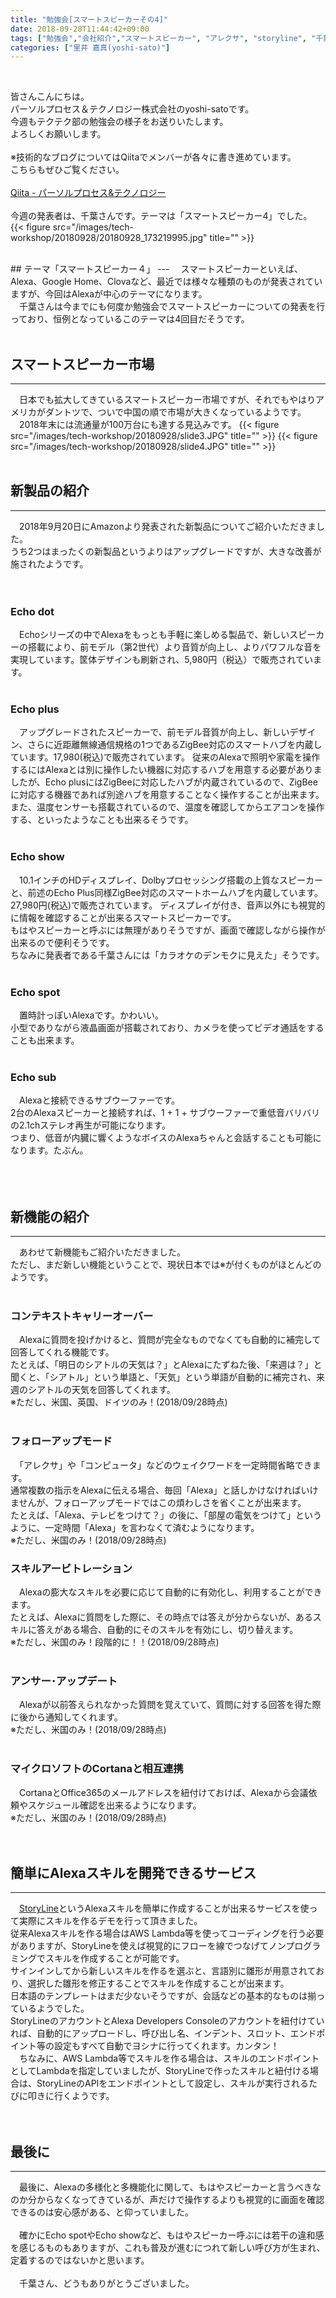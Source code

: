 ```yaml
---
title: "勉強会[スマートスピーカーその4]"
date: 2018-09-28T11:44:42+09:00
tags: ["勉強会","会社紹介","スマートスピーカー", "アレクサ", "storyline", "千葉"]
categories: ["里井 嘉真(yoshi-sato)"]
---
```


<br>

皆さんこんにちは。<br>
パーソルプロセス＆テクノロジー株式会社のyoshi-satoです。<br>
今週もテクテク部の勉強会の様子をお送りいたします。<br>
よろしくお願いします。<br>
<br>
※技術的なブログについてはQiitaでメンバーが各々に書き進めています。<br>
こちらもぜひご覧ください。<br>
<br>
[Qiita - パーソルプロセス&テクノロジー](https://qiita.com/organizations/persol-pt)<br>
<br>
今週の発表者は、千葉さんです。テーマは「スマートスピーカー4」でした。  
{{< figure src="/images/tech-workshop/20180928/20180928_173219995.jpg" title="" >}}

<br>
## テーマ「スマートスピーカー４」
---
　スマートスピーカーといえば、Alexa、Google Home、Clovaなど、最近では様々な種類のものが発表されていますが、今回はAlexaが中心のテーマになります。<br>
　千葉さんは今までにも何度か勉強会でスマートスピーカーについての発表を行っており、恒例となっているこのテーマは4回目だそうです。
<br>
<br>

## スマートスピーカー市場
---
　日本でも拡大してきているスマートスピーカー市場ですが、それでもやはりアメリカがダントツで、ついで中国の順で市場が大きくなっているようです。  
　2018年末には流通量が100万台にも達する見込みです。
{{< figure src="/images/tech-workshop/20180928/slide3.JPG" title="" >}}
{{< figure src="/images/tech-workshop/20180928/slide4.JPG" title="" >}}
<br>
<br>
## 新製品の紹介
---
　2018年9月20日にAmazonより発表された新製品についてご紹介いただきました。  
うち2つはまったくの新製品というよりはアップグレードですが、大きな改善が施されたようです。  
<br>
<br>
### Echo dot  
　Echoシリーズの中でAlexaをもっとも手軽に楽しめる製品で、新しいスピーカーの搭載により、前モデル（第2世代）より音質が向上し、よりパワフルな音を実現しています。筐体デザインも刷新され、5,980円（税込）で販売されています。  
<br>
### Echo plus
　アップグレードされたスピーカーで、前モデル音質が向上し、新しいデザイン、さらに近距離無線通信規格の1つであるZigBee対応のスマートハブを内蔵しています。17,980(税込)で販売されています。
従来のAlexaで照明や家電を操作するにはAlexaとは別に操作したい機器に対応するハブを用意する必要がありましたが、Echo plusにはZigBeeに対応したハブが内蔵されているので、ZigBeeに対応する機器であれば別途ハブを用意することなく操作することが出来ます。  
また、温度センサーも搭載されているので、温度を確認してからエアコンを操作する、といったようなことも出来るそうです。  
<br>
### Echo show
　10.1インチのHDディスプレイ、Dolbyプロセッシング搭載の上質なスピーカーと、前述のEcho Plus同様ZigBee対応のスマートホームハブを内蔵しています。27,980円(税込)で販売されています。
ディスプレイが付き、音声以外にも視覚的に情報を確認することが出来るスマートスピーカーです。  
もはやスピーカーと呼ぶには無理がありそうですが、画面で確認しながら操作が出来るので便利そうです。  
ちなみに発表者である千葉さんには「カラオケのデンモクに見えた」そうです。  
<br>
### Echo spot
　置時計っぽいAlexaです。かわいい。  
小型でありながら液晶画面が搭載されており、カメラを使ってビデオ通話をすることも出来ます。  
<br>
### Echo sub
　Alexaと接続できるサブウーファーです。  
2台のAlexaスピーカーと接続すれば、1 + 1 + サブウーファーで重低音バリバリの2.1chステレオ再生が可能になります。  
  つまり、低音が内臓に響くようなボイスのAlexaちゃんと会話することも可能になります。たぶん。  
<br>
<br>
<br>
## 新機能の紹介
---
　あわせて新機能もご紹介いただきました。  
ただし、まだ新しい機能ということで、現状日本では※が付くものがほとんどのようです。  
<br>
### コンテキストキャリーオーバー
　Alexaに質問を投げかけると、質問が完全なものでなくても自動的に補完して回答してくれる機能です。  
たとえば、「明日のシアトルの天気は？」とAlexaにたずねた後、「来週は？」と聞くと、「シアトル」という単語と、「天気」という単語が自動的に補完され、来週のシアトルの天気を回答してくれます。  
※ただし、米国、英国、ドイツのみ！(2018/09/28時点)  
<br>
### フォローアップモード
　「アレクサ」や「コンピュータ」などのウェイクワードを一定時間省略できます。  
通常複数の指示をAlexaに伝える場合、毎回「Alexa」と話しかけなければいけませんが、フォローアップモードではこの煩わしさを省くことが出来ます。  
たとえば、「Alexa、テレビをつけて？」の後に、「部屋の電気をつけて」というように、一定時間「Alexa」を言わなくて済むようになります。  
※ただし、米国のみ！(2018/09/28時点)
<br>
### スキルアービトレーション
　Alexaの膨大なスキルを必要に応じて自動的に有効化し、利用することができます。  
たとえば、Alexaに質問をした際に、その時点では答えが分からないが、あるスキルに答えがある場合、自動的にそのスキルを有効にし、切り替えます。  
※ただし、米国のみ！段階的に！！(2018/09/28時点)  
<br>
### アンサー･アップデート
　Alexaが以前答えられなかった質問を覚えていて、質問に対する回答を得た際に後から通知してくれます。  
※ただし、米国のみ！(2018/09/28時点)  
<br>  
### マイクロソフトのCortanaと相互連携
　CortanaとOffice365のメールアドレスを紐付けておけば、Alexaから会議依頼やスケジュール確認を出来るようになります。  
※ただし、米国のみ！(2018/09/28時点)  
<br>
<br>

## 簡単にAlexaスキルを開発できるサービス
---
　[StoryLine](https://getstoryline.com/)というAlexaスキルを簡単に作成することが出来るサービスを使って実際にスキルを作るデモを行って頂きました。  
従来Alexaスキルを作る場合はAWS Lambda等を使ってコーディングを行う必要がありますが、StoryLineを使えば視覚的にフローを線でつなげてノンプログラミングでスキルを作成することが可能です。  
サインインしてから新しいスキルを作るを選ぶと、言語別に雛形が用意されており、選択した雛形を修正することでスキルを作成することが出来ます。  
日本語のテンプレートはまだ少ないそうですが、会話などの基本的なものは揃っているようでした。  
StoryLineのアカウントとAlexa Developers Consoleのアカウントを紐付けていれば、自動的にアップロードし、呼び出し名、インデント、スロット、エンドポイント等の設定もすべて自動でヨシナに行ってくれます。カンタン！  
　ちなみに、AWS Lambda等でスキルを作る場合は、スキルのエンドポイントとしてLambdaを指定していましたが、StoryLineで作ったスキルと紐付ける場合は、StoryLineのAPIをエンドポイントとして設定し、スキルが実行されるたびに叩きに行くようです。    
<br>
<br>
## 最後に
---
　最後に、Alexaの多様化と多機能化に関して、もはやスピーカーと言うべきなのか分からなくなってきているが、声だけで操作するよりも視覚的に画面を確認できるのは安心感がある、と仰っていました。  
<br>
　確かにEcho spotやEcho showなど、もはやスピーカー呼ぶには若干の違和感を感じるものもありますが、これも普及が進むにつれて新しい呼び方が生まれ、定着するのではないかと思います。  
<br>
　千葉さん、どうもありがとうございました。
<br>
